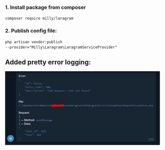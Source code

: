 ### 1. Install package from composer
<code>composer require milly/laragram</code>
### 2. Publish config file:
<code>php artisan vendor:publish --provider="Milly\Laragram\LaragramServiceProvider"</code>


## Added pretty error logging:
![img.png](img.png)

